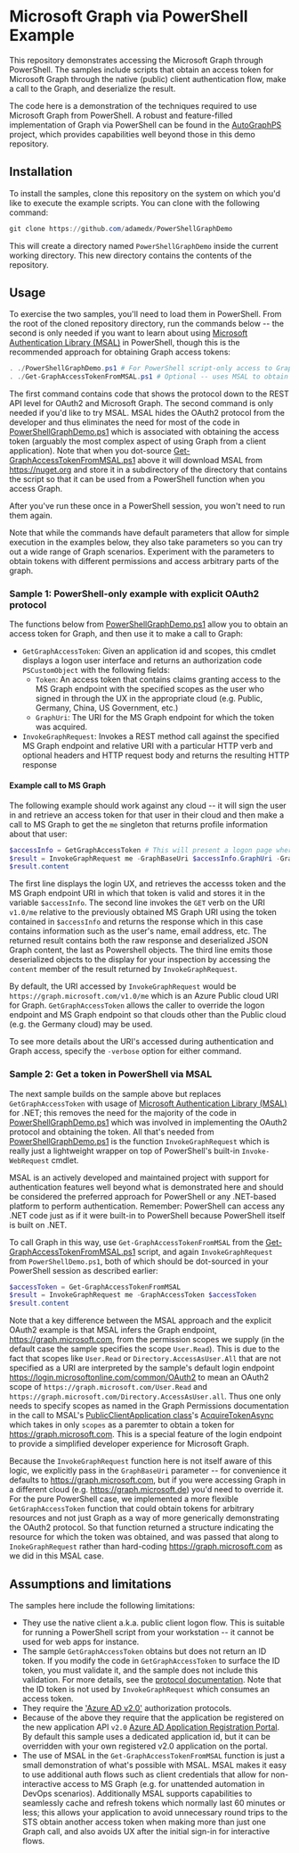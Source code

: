 # Microsoft Graph via PowerShell Example

This repository demonstrates accessing the Microsoft Graph through PowerShell. The samples include scripts that obtain an access token for Microsoft Graph through the native (public) client authentication flow, make a call to the Graph, and deserialize the result.

The code here is a demonstration of the techniques required to use Microsoft Graph from PowerShell. A robust and feature-filled implementation of Graph via PowerShell can be found in the [AutoGraphPS](https://github.com/adamedx/autographps) project, which provides capabilities well beyond those in this demo repository.

## Installation

To install the samples, clone this repository on the system on which you'd like to execute the example scripts. You can clone with the following command:

```powershell
git clone https://github.com/adamedx/PowerShellGraphDemo
```

This will create a directory named `PowerShellGraphDemo` inside the current working directory. This new directory contains the contents of the repository.

## Usage

To exercise the two samples, you'll need to load them in PowerShell. From the root of the cloned repository directory, run the commands below -- the second is only needed if you want to learn about using [Microsoft Authentication Library (MSAL)](https://github.com/AzureAD/microsoft-authentication-library-for-dotnet) in PowerShell, though this is the recommended approach for obtaining Graph access tokens:

```powershell
. ./PowerShellGraphDemo.ps1 # For PowerShell script-only access to Graph
. ./Get-GraphAccessTokenFromMSAL.ps1 # Optional -- uses MSAL to obtain token, downloads MSAL from nuget.org in local directory the first time you run this
```

The first command contains code that shows the protocol down to the REST API level for OAuth2 and Microsoft Graph. The second command is only needed if you'd like to try MSAL. MSAL hides the OAuth2 protocol from the developer and thus eliminates the need for most of the code in [PowerShellGraphDemo.ps1](PowerShellGraphDemo.ps1) which is associated with obtaining the access token (arguably the most complex aspect of using Graph from a client application). Note that when you dot-source [Get-GraphAccessTokenFromMSAL.ps1](Get-GraphAccessTokenFromMSAL.ps1) above it will download MSAL from https://nuget.org and store it in a subdirectory of the directory that contains the script so that it can be used from a PowerShell function when you access Graph.

After you've run these once in a PowerShell session, you won't need to run them again.

Note that while the commands have default parameters that allow for simple execution in the examples below, they also take parameters so you can try out a wide range of Graph scenarios. Experiment with the parameters to obtain tokens with different permissions and access arbitrary parts of the graph.

### Sample 1: PowerShell-only example with explicit OAuth2 protocol

The functions below from [PowerShellGraphDemo.ps1](PowerShellGraphDemo.ps1) allow you to obtain an access token for Graph, and then use it to make a call to Graph:

* `GetGraphAccessToken`: Given an application id and scopes, this cmdlet displays a logon user interface and returns an authorization code `PSCustomObject` with the following fields:
  * `Token`: An access token that contains claims granting access to the MS Graph endpoint with the specified scopes as the user who signed in through the UX in the appropriate cloud (e.g. Public, Germany, China, US Government, etc.)
  * `GraphUri`: The URI for the MS Graph endpoint for which the token was acquired.
* `InvokeGraphRequest`: Invokes a REST method call against the specified MS Graph endpoint and relative URI with a particular HTTP verb and optional headers and HTTP request body and returns the resulting HTTP response

#### Example call to MS Graph
The following example should work against any cloud -- it will sign the user in and retrieve an access token for that user in their cloud and then make a call to MS Graph to get the `me` singleton that returns profile information about that user:

```powershell
$accessInfo = GetGraphAccessToken # This will present a logon page where you must sign in
$result = InvokeGraphRequest me -GraphBaseUri $accessInfo.GraphUri -GraphAccessToken $accessInfo.AccessToken
$result.content
```

The first line displays the login UX, and retrieves the accesss token and the MS Graph endpoint URI in which that token is valid and stores it in the variable `$accessInfo`. The second line invokes the `GET` verb on the URI `v1.0/me` relative to the previously obtained MS Graph URI using the token contained in `$accessInfo` and returns the response which in this case contains information such as the user's name, email address, etc. The returned result contains both the raw response and deserialized JSON Graph content, the last as Powershell objects. The third line emits those deserialized objects to the display for your inspection by accessing the `content` member of the result returned by `InvokeGraphRequest`.

By default, the URI accessed by `InvokeGraphRequest` would be `https://graph.microsoft.com/v1.0/me` which is an Azure Public cloud URI for Graph. `GetGraphAccessToken` allows the caller to override the logon endpoint and MS Graph endpoint so that clouds other than the Public cloud (e.g. the Germany cloud) may be used.

To see more details about the URI's accessed during authentication and Graph access, specify the `-verbose` option for either command.

### Sample 2: Get a token in PowerShell via MSAL

The next sample builds on the sample above but replaces `GetGraphAccessToken` with usage of [Microsoft Authentication Library (MSAL)](https://github.com/AzureAD/microsoft-authentication-library-for-dotnet) for .NET; this removes the need for the majority of the code in [PowerShellGraphDemo.ps1](PowerShellGraphDemo.ps1) which was involved in implementing the OAuth2 protocol and obtaining the token. All that's needed from [PowerShellGraphDemo.ps1](PowerShellGraphDemo.ps1) is the function `InvokeGraphRequest` which is really just a lightweight wrapper on top of PowerShell's built-in `Invoke-WebRequest` cmdlet.

MSAL is an actively developed and maintained project with support for authentication features well beyond what is demonstrated here and should be considered the preferred approach for PowerShell or any .NET-based platform to perform authentication. Remember: PowerShell can access any .NET code just as if it were built-in to PowerShell because PowerShell itself is built on .NET.

To call Graph in this way, use `Get-GraphAccessTokenFromMSAL` from the [Get-GraphAccessTokenFromMSAL.ps1](Get-GraphAccessTokenFromMSAL.ps1) script, and again `InvokeGraphRequest` from `PowerShellDemo.ps1`, both of which should be dot-sourced in your PowerShell session as described earlier:

```powershell
$accessToken = Get-GraphAccessTokenFromMSAL
$result = InvokeGraphRequest me -GraphAccessToken $accessToken
$result.content
```

Note that a key difference between the MSAL approach and the explicit OAuth2 example is that MSAL infers the Graph endpoint, https://graph.microsoft.com, from the permission scopes we supply (in the default case the sample specifies the scope `User.Read`). This is due to the fact that scopes like `User.Read` or `Directory.AccessAsUser.All` that are not specified as a URI are interpreted by the sample's default login endpoint https://login.microsoftonline.com/common/OAuth2 to mean an OAuth2 scope of `https://graph.microsoft.com/User.Read` and `https://graph.microsoft.com/Directory.AccessAsUser.all`. Thus one only needs to specify scopes as named in the Graph Permissions documentation in the call to MSAL's [PublicClientApplication class](https://docs.microsoft.com/en-us/dotnet/api/microsoft.identity.client.publicclientapplication?view=azure-dotnet)'s [AcquireTokenAsync](https://docs.microsoft.com/en-us/dotnet/api/microsoft.identity.client.publicclientapplication.acquiretokenasync?view=azure-dotnet) which takes in only `scopes` as a paremter to obtain a token for https://graph.microsoft.com. This is a special feature of the login endpoint to provide a simplified developer experience for Microsoft Graph.

Because the `InvokeGraphRequest` function here is not itself aware of this logic, we explicitly pass in the `GraphBaseUri` parameter -- for convenience it defaults to https://graph.microsoft.com, but if you were accessing Graph in a different cloud (e.g. https://graph.microsoft.de) you'd need to override it. For the pure PowerShell case, we implemented a more flexible `GetGraphAccessToken` function that could obtain tokens for arbitrary resources and not just Graph as a way of more generically demonstrating the OAuth2 protocol. So that function returned a structure indicating the resource for which the token was obtained, and was passed that along to `InokeGraphRequest` rather than hard-coding https://graph.microsoft.com as we did in this MSAL case.

## Assumptions and limitations

The samples here include the following limitations:

* They use the native client a.k.a. public client logon flow. This is suitable for running a PowerShell script from your workstation -- it cannot be used for web apps for instance.
* The sample `GetGraphAccessToken` obtains but does not return an ID token. If you modify the code in `GetGraphAccessToken` to surface the ID token, you must validate it, and the sample does not include this validation. For more details, see the [protocol documentation](https://docs.microsoft.com/en-us/azure/active-directory/develop/active-directory-v2-tokens#validating-tokens). Note that the ID token is not used by `InvokeGraphRequest` which consumes an access token.
* They require the ['Azure AD v2.0'](https://docs.microsoft.com/en-us/azure/active-directory/develop/active-directory-v2-protocols) authorization protocols.
* Because of the above they require that the application be registered on the new application API `v2.0` [Azure AD Application Registration Portal](https://portal.azure.com/#blade/Microsoft_AAD_IAM/ActiveDirectoryMenuBlade/RegisteredAppsPreview). By default this sample uses a dedicated application id, but it can be overridden with your own registered v2.0 application on the portal.
* The use of MSAL in the `Get-GraphAccessTokenFromMSAL` function is just a small demonstration of what's possible with MSAL. MSAL makes it easy to use additional auth flows such as client credentials that allow for non-interactive access to MS Graph (e.g. for unattended automation in DevOps scenarios). Additionally MSAL supports capabilities to seamlessly cache and refresh tokens which normally last 60 minutes or less; this allows your application to avoid unnecessary round trips to the STS obtain another access token when making more than just one Graph call, and also avoids UX after the initial sign-in for interactive flows.


